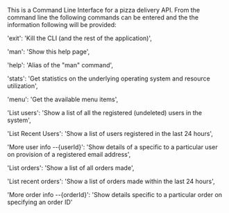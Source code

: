 This is a Command Line Interface for a pizza delivery API. From the command line the following commands can be entered and the the information following will be provided:

'exit': 'Kill the CLI (and the rest of the application)',

'man': 'Show this help page',

'help': 'Alias of the "man" command',

'stats': 'Get statistics on the underlying operating system and resource utilization',

'menu': 'Get the available menu items',

'List users': 'Show a list of all the registered (undeleted) users in the system',

'List Recent Users': 'Show a list of users registered in the last 24 hours',

'More user info --{userId}': 'Show details of a specific to a particular user on provision of a registered email address',

'List orders': 'Show a list of all orders made',

'List recent orders': 'Show a list of orders made within the last 24 hours',

'More order info --{orderId}': 'Show details specific to a particular order on specifying an order ID'
